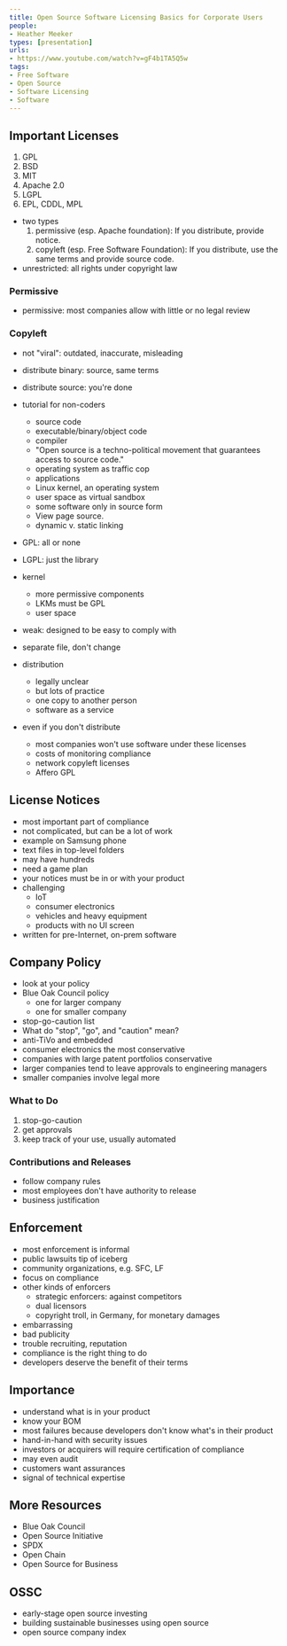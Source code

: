 ```yaml
---
title: Open Source Software Licensing Basics for Corporate Users
people:
- Heather Meeker
types: [presentation]
urls:
- https://www.youtube.com/watch?v=gF4b1TA5Q5w
tags:
- Free Software
- Open Source
- Software Licensing
- Software
---
```


## Important Licenses
1.  GPL
2.  BSD
3.  MIT
4.  Apache 2.0
5.  LGPL
6.  EPL, CDDL, MPL
- two types
  1.  permissive (esp. Apache foundation): If you distribute, provide notice.
  2.  copyleft (esp. Free Software Foundation):  If you distribute, use the same terms and provide source code.
- unrestricted: all rights under copyright law

### Permissive
- permissive: most companies allow with little or no legal review

### Copyleft
- not "viral": outdated, inaccurate, misleading
- distribute binary: source, same terms
- distribute source: you're done
- tutorial for non-coders
  - source code
  - executable/binary/object code
  - compiler
  - "Open source is a techno-political movement that guarantees access to source code."
  - operating system as traffic cop
  - applications
  - Linux kernel, an operating system
  - user space as virtual sandbox
  - some software only in source form
  - View page source.
  - dynamic v. static linking

- GPL: all or none
- LGPL: just the library

- kernel
  - more permissive components
  - LKMs must be GPL
  - user space

- weak: designed to be easy to comply with
- separate file, don't change

- distribution
  - legally unclear
  - but lots of practice
  - one copy to another person
  - software as a service

- even if you don't distribute
  - most companies won't use software under these licenses
  - costs of monitoring compliance
  - network copyleft licenses
  - Affero GPL

## License Notices
- most important part of compliance
- not complicated, but can be a lot of work
- example on Samsung phone
- text files in top-level folders
- may have hundreds
- need a game plan
- your notices must be in or with your product
- challenging
  - IoT
  - consumer electronics
  - vehicles and heavy equipment
  - products with no UI screen
- written for pre-Internet, on-prem software

## Company Policy
- look at your policy
- Blue Oak Council policy
  - one for larger company
  - one for smaller company
- stop-go-caution list
- What do "stop", "go", and "caution" mean?
- anti-TiVo and embedded
- consumer electronics the most conservative
- companies with large patent portfolios conservative
- larger companies tend to leave approvals to engineering managers
- smaller companies involve legal more

### What to Do
1.  stop-go-caution
2.  get approvals
3.  keep track of your use, usually automated

### Contributions and Releases
- follow company rules
- most employees don't have authority to release
- business justification

## Enforcement
- most enforcement is informal
- public lawsuits tip of iceberg
- community organizations, e.g. SFC, LF
- focus on compliance
- other kinds of enforcers
  - strategic enforcers: against competitors
  - dual licensors
  - copyright troll, in Germany, for monetary damages
- embarrassing
- bad publicity
- trouble recruiting, reputation
- compliance is the right thing to do
- developers deserve the benefit of their terms

## Importance
- understand what is in your product
- know your BOM
- most failures because developers don't know what's in their product
- hand-in-hand with security issues
- investors or acquirers will require certification of compliance
- may even audit
- customers want assurances
- signal of technical expertise

## More Resources
- Blue Oak Council
- Open Source Initiative
- SPDX
- Open Chain
- Open Source for Business

## OSSC
- early-stage open source investing
- building sustainable businesses using open source
- open source company index
